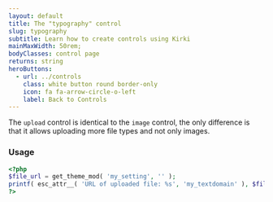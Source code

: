 ```yaml
---
layout: default
title: The "typography" control
slug: typography
subtitle: Learn how to create controls using Kirki
mainMaxWidth: 50rem;
bodyClasses: control page
returns: string
heroButtons:
  - url: ../controls
    class: white button round border-only
    icon: fa fa-arrow-circle-o-left
    label: Back to Controls
---
```


The `upload` control is identical to the `image` control, the only difference is that it allows uploading more file types and not only images.

### Usage

```php
<?php
$file_url = get_theme_mod( 'my_setting', '' );
printf( esc_attr__( 'URL of uploaded file: %s', 'my_textdomain' ), $file_url );
?>
```
